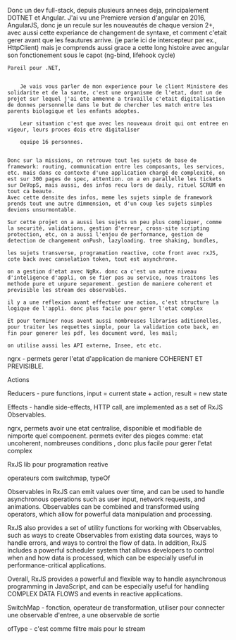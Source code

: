 Donc un dev full-stack, depuis plusieurs annees deja, principalement DOTNET et Angular. 
    J'ai vu une Premiere version d'angular en 2016, AngularJS, donc je un recule sur les nouveautés de chaque version 2+, avec aussi cette experiance de changement de syntaxe, et comment c'etait gerer avant que les feautures arrive. 
    (je parle ici de intercepteur par ex., HttpClient)
    mais je comprends aussi grace a cette long histoire avec angular son fonctionement sous le capot (ng-bind, lifehook cycle) 

    Pareil pour .NET, 


        Je vais vous parler de mon experience pour le client Ministere des solidarite et de la sante, c'est une organisme de l'etat, dont un de projet sur lequel j'ai ete ammenne a travaille c'etait digitalisation de donnes personnelle dans le but de chercher les match entre les parents biologique et les enfants adoptes. 

        Leur situation c'est que avec les nouveaux droit qui ont entree en vigeur, leurs proces dois etre digitaliser 

        equipe 16 personnes. 


    Donc sur la missions, on retrouve tout les sujets de base de framework: routing, communication entre les composants, les services, etc. mais dans ce contexte d'une application chargé de complexité, on est sur 300 pages de spec, attention. on a en parallelle les tickets sur DeVopS, mais aussi, des infos recu lors de daily, rituel SCRUM en tout ca beaute. 
    Avec cette densite des infos, meme les sujets simple de framework prends tout une autre dimmension, et d'un coup les sujets simples deviens unsurmontable. 

    Sur cette projet on a aussi les sujets un peu plus compliquer, comme la securité, validations, gestion d'erreur, cross-site scripting protection, etc, on a aussi l'enjou de performance, gestion de detection de changement onPush, lazyloading. tree shaking, bundles, 

    les sujets transverse, programation reactive, cote front avec rxJS, cote back avec canselation token, tout est asynchrone. 

    on a gestion d'etat avec NgRx. donc ca c'est un autre niveau d'inteligence d'appli, on se fier pas au service, nous traitons les methode pure et unpure separement. gestion de maniere coherent et previsible les stream des observables. 

    il y a une reflexion avant effectuer une action, c'est structure la logique de l'appli. donc plus facile pour gerer l'etat complex

    Et pour terminer nous avent aussi nombreuses libraries aditionelles, pour traiter les requettes simple, pour la validation cote back, en fin pour generer les pdf, les document word, les mail; 

    on utilise aussi les API externe, Insee, etc etc. 







ngrx - permets gerer l'etat d'application de maniere COHERENT ET PREVISIBLE.

Actions 

Reducers - pure functions, input = current state + action, result = new state

Effects - handle side-effects, HTTP call, are implemented as a set of RxJS Observables.

ngrx, permets avoir une etat centralise, disponible et modifiable de nimporte quel compoenent. 
permets eviter des pieges comme: etat uncoherent, nombreuses conditions , donc plus facile pour gerer l'etat complex




RxJS lib pour programation reative

operateurs com switchmap, typeOf

Observables in RxJS can emit values over time, and can be used to handle asynchronous operations such as user input, network requests, and animations. Observables can be combined and transformed using operators, which allow for powerful data manipulation and processing.

RxJS also provides a set of utility functions for working with Observables, such as ways to create Observables from existing data sources, ways to handle errors, and ways to control the flow of data. In addition, RxJS includes a powerful scheduler system that allows developers to control when and how data is processed, which can be especially useful in performance-critical applications.

Overall, RxJS provides a powerful and flexible way to handle asynchronous programming in JavaScript, and can be especially useful for handling COMPLEX DATA FLOWS and events in reactive applications.


SwitchMap - fonction, operateur de transformation, utiliser pour connecter une observable d'entree, a une observable de sortie

ofType - c'est comme filtre mais pour le stream